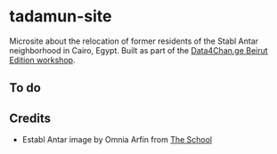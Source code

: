 tadamun-site
============

Microsite about the relocation of former residents of the  Stabl Antar neighborhood in Cairo, Egypt.  Built as part of the [Data4Chan.ge Beirut Edition workshop](http://data4chan.ge/).

To do
-----


Credits
-------

* Establ Antar image by Omnia Arfin from [The School](http://panorama.madamasr.com/2014/the-school-by-omnia-arfin/)
